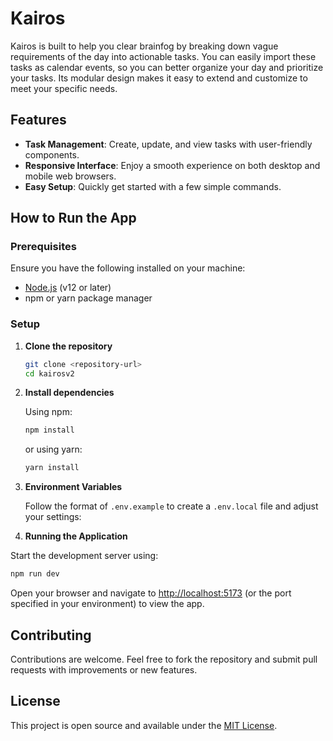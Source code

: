 # Kairos 

Kairos is built to help you clear brainfog by breaking down vague requirements of the day into actionable tasks. You can easily import these tasks as calendar events, so you can better organize your day and prioritize your tasks. Its modular design makes it easy to extend and customize to meet your specific needs.

## Features

- **Task Management**: Create, update, and view tasks with user-friendly components.
- **Responsive Interface**: Enjoy a smooth experience on both desktop and mobile web browsers.
- **Easy Setup**: Quickly get started with a few simple commands.

## How to Run the App

### Prerequisites

Ensure you have the following installed on your machine:

- [Node.js](https://nodejs.org) (v12 or later)
- npm or yarn package manager

### Setup

1. **Clone the repository**

   ```bash
   git clone <repository-url>
   cd kairosv2
   ```

2. **Install dependencies**

   Using npm:

   ```bash
   npm install
   ```

   or using yarn:

   ```bash
   yarn install
   ```

3. **Environment Variables**

   Follow the format of `.env.example` to create a `.env.local` file and adjust your settings:

4. **Running the Application**

 Start the development server using:

   ```bash
   npm run dev
   ```

 Open your browser and navigate to [http://localhost:5173](http://localhost:5173) (or the port specified in your environment) to view the app.

## Contributing

Contributions are welcome. Feel free to fork the repository and submit pull requests with improvements or new features.

## License

This project is open source and available under the [MIT License](LICENSE).
